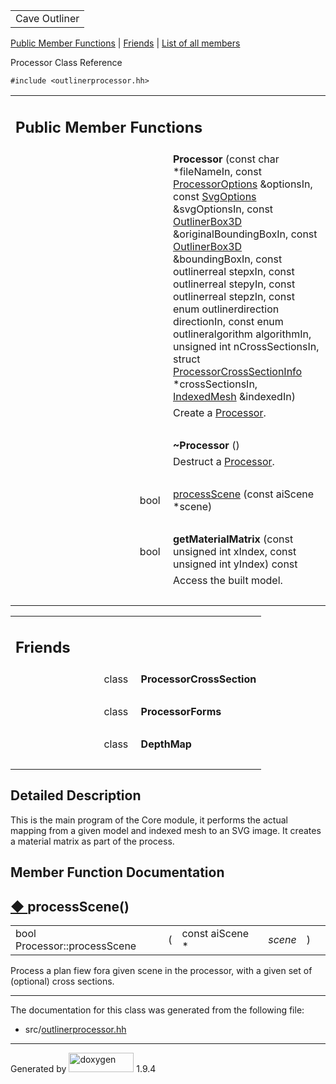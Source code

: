 <table data-cellspacing="0" data-cellpadding="0">
<colgroup>
<col style="width: 100%" />
</colgroup>
<tbody>
<tr id="projectrow" class="odd">
<td id="projectalign"><div id="projectname">
Cave Outliner
</div></td>
</tr>
</tbody>
</table>

[Public Member Functions](#pub-methods) | [Friends](#friends) | [List of
all members](class_processor-members.md)

Processor Class Reference

`#include <outlinerprocessor.hh>`

<table class="memberdecls">
<colgroup>
<col style="width: 50%" />
<col style="width: 50%" />
</colgroup>
<tbody>
<tr class="odd heading">
<td colspan="2"><h2 id="public-member-functions"
class="groupheader"><span id="pub-methods"></span> Public Member
Functions</h2></td>
</tr>
<tr class="even memitem:aae1d0cf3422c3577d374583f893f4d9d">
<td class="memItemLeft" style="text-align: right;"
data-valign="top"><span id="aae1d0cf3422c3577d374583f893f4d9d"></span>
 </td>
<td class="memItemRight" data-valign="bottom"><strong>Processor</strong>
(const char *fileNameIn, const <a href="https://github.com/jariarkko/cave-outliner/blob/master/doc/software/class_processor_options.md"
class="el">ProcessorOptions</a> &amp;optionsIn, const <a
href="https://github.com/jariarkko/cave-outliner/blob/master/doc/software/class_svg_options.md" class="el">SvgOptions</a>
&amp;svgOptionsIn, const <a href="https://github.com/jariarkko/cave-outliner/blob/master/doc/software/class_outliner_box3_d.md"
class="el">OutlinerBox3D</a> &amp;originalBoundingBoxIn, const <a
href="https://github.com/jariarkko/cave-outliner/blob/master/doc/software/class_outliner_box3_d.md" class="el">OutlinerBox3D</a>
&amp;boundingBoxIn, const outlinerreal stepxIn, const outlinerreal
stepyIn, const outlinerreal stepzIn, const enum outlinerdirection
directionIn, const enum outlineralgorithm algorithmIn, unsigned int
nCrossSectionsIn, struct <a
href="struct_processor_cross_section_info.md"
class="el">ProcessorCrossSectionInfo</a> *crossSectionsIn, <a
href="https://github.com/jariarkko/cave-outliner/blob/master/doc/software/class_indexed_mesh.md" class="el">IndexedMesh</a>
&amp;indexedIn)</td>
</tr>
<tr class="odd memdesc:aae1d0cf3422c3577d374583f893f4d9d">
<td class="mdescLeft"> </td>
<td class="mdescRight">Create a <a href="https://github.com/jariarkko/cave-outliner/blob/master/doc/software/class_processor.md"
class="el">Processor</a>.<br />
</td>
</tr>
<tr class="even separator:aae1d0cf3422c3577d374583f893f4d9d">
<td colspan="2" class="memSeparator"> </td>
</tr>
<tr class="odd memitem:acf37952c5b420d4e903a512571678692">
<td class="memItemLeft" style="text-align: right;"
data-valign="top"><span id="acf37952c5b420d4e903a512571678692"></span>
 </td>
<td class="memItemRight"
data-valign="bottom"><strong>~Processor</strong> ()</td>
</tr>
<tr class="even memdesc:acf37952c5b420d4e903a512571678692">
<td class="mdescLeft"> </td>
<td class="mdescRight">Destruct a <a href="https://github.com/jariarkko/cave-outliner/blob/master/doc/software/class_processor.md"
class="el">Processor</a>.<br />
</td>
</tr>
<tr class="odd separator:acf37952c5b420d4e903a512571678692">
<td colspan="2" class="memSeparator"> </td>
</tr>
<tr class="even memitem:a2db9b603b09bf7de1e7e0976b1dac1bc">
<td class="memItemLeft" style="text-align: right;"
data-valign="top">bool </td>
<td class="memItemRight" data-valign="bottom"><a
href="https://github.com/jariarkko/cave-outliner/blob/master/doc/software/class_processor.md#a2db9b603b09bf7de1e7e0976b1dac1bc"
class="el">processScene</a> (const aiScene *scene)</td>
</tr>
<tr class="odd separator:a2db9b603b09bf7de1e7e0976b1dac1bc">
<td colspan="2" class="memSeparator"> </td>
</tr>
<tr class="even memitem:aeccb4963b4e8293217b7b484717e802a">
<td class="memItemLeft" style="text-align: right;"
data-valign="top"><span id="aeccb4963b4e8293217b7b484717e802a"></span>
bool </td>
<td class="memItemRight"
data-valign="bottom"><strong>getMaterialMatrix</strong> (const unsigned
int xIndex, const unsigned int yIndex) const</td>
</tr>
<tr class="odd memdesc:aeccb4963b4e8293217b7b484717e802a">
<td class="mdescLeft"> </td>
<td class="mdescRight">Access the built model.<br />
</td>
</tr>
<tr class="even separator:aeccb4963b4e8293217b7b484717e802a">
<td colspan="2" class="memSeparator"> </td>
</tr>
</tbody>
</table>

<table class="memberdecls">
<colgroup>
<col style="width: 50%" />
<col style="width: 50%" />
</colgroup>
<tbody>
<tr class="odd heading">
<td colspan="2"><h2 id="friends" class="groupheader"><span
id="friends"></span> Friends</h2></td>
</tr>
<tr class="even memitem:ae10b7fc1984e6fb27901b0cd87838a72">
<td class="memItemLeft" style="text-align: right;"
data-valign="top"><span id="ae10b7fc1984e6fb27901b0cd87838a72"></span>
class </td>
<td class="memItemRight"
data-valign="bottom"><strong>ProcessorCrossSection</strong></td>
</tr>
<tr class="odd separator:ae10b7fc1984e6fb27901b0cd87838a72">
<td colspan="2" class="memSeparator"> </td>
</tr>
<tr class="even memitem:a83e4cc5caa21290f0d1ff4a9441a674e">
<td class="memItemLeft" style="text-align: right;"
data-valign="top"><span id="a83e4cc5caa21290f0d1ff4a9441a674e"></span>
class </td>
<td class="memItemRight"
data-valign="bottom"><strong>ProcessorForms</strong></td>
</tr>
<tr class="odd separator:a83e4cc5caa21290f0d1ff4a9441a674e">
<td colspan="2" class="memSeparator"> </td>
</tr>
<tr class="even memitem:a8be311027c613f05eaee0ba171518a59">
<td class="memItemLeft" style="text-align: right;"
data-valign="top"><span id="a8be311027c613f05eaee0ba171518a59"></span>
class </td>
<td class="memItemRight"
data-valign="bottom"><strong>DepthMap</strong></td>
</tr>
<tr class="odd separator:a8be311027c613f05eaee0ba171518a59">
<td colspan="2" class="memSeparator"> </td>
</tr>
</tbody>
</table>

<span id="details"></span>

## Detailed Description

This is the main program of the Core module, it performs the actual
mapping from a given model and indexed mesh to an SVG image. It creates
a material matrix as part of the process.

## Member Function Documentation

<span id="a2db9b603b09bf7de1e7e0976b1dac1bc"></span>

## <span class="permalink">[◆ ](#a2db9b603b09bf7de1e7e0976b1dac1bc)</span>processScene()

<table class="memname">
<tbody>
<tr class="odd">
<td class="memname">bool Processor::processScene</td>
<td>(</td>
<td class="paramtype">const aiScene * </td>
<td class="paramname"><em>scene</em></td>
<td>)</td>
<td></td>
</tr>
</tbody>
</table>

Process a plan fiew fora given scene in the processor, with a given set
of (optional) cross sections.

------------------------------------------------------------------------

The documentation for this class was generated from the following file:

-   src/<a href="outlinerprocessor_8hh_source.md"
    class="el">outlinerprocessor.hh</a>

------------------------------------------------------------------------

<span class="small">Generated
by [<img src="doxygen.svg" class="footer" width="104" height="31"
alt="doxygen" />](https://www.doxygen.org/index.md) 1.9.4</span>
